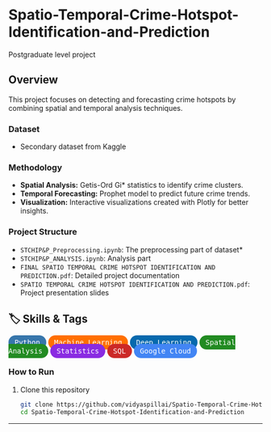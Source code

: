 # Spatio-Temporal-Crime-Hotspot-Identification-and-Prediction
Postgraduate level project

## Overview  
This project focuses on detecting and forecasting crime hotspots by combining spatial and temporal analysis techniques.  

### **Dataset**
- Secondary dataset from Kaggle  

### **Methodology**
- **Spatial Analysis:** Getis-Ord Gi* statistics to identify crime clusters.  
- **Temporal Forecasting:** Prophet model to predict future crime trends.  
- **Visualization:** Interactive visualizations created with Plotly for better insights.  

### **Project Structure**
- `STCHIP&P_Preprocessing.ipynb`: The preprocessing part of dataset*  
- `STCHIP&P_ANALYSIS.ipynb`: Analysis part 
- `FINAL SPATIO TEMPORAL CRIME HOTSPOT IDENTIFICATION AND PREDICTION.pdf`: Detailed project documentation  
- `SPATIO TEMPORAL CRIME HOTSPOT IDENTIFICATION AND PREDICTION.pdf`: Project presentation slides
  
## 🏷️ Skills & Tags  


<p>
  <kbd style="background-color:#3776AB; color:white; padding:6px 12px; border-radius:25px; font-size:14px;">Python</kbd>
  <kbd style="background-color:#FF6F00; color:white; padding:6px 12px; border-radius:25px; font-size:14px;">Machine Learning</kbd>
  <kbd style="background-color:#0769AD; color:white; padding:6px 12px; border-radius:25px; font-size:14px;">Deep Learning</kbd>
  <kbd style="background-color:#228B22; color:white; padding:6px 12px; border-radius:25px; font-size:14px;">Spatial Analysis</kbd>
  <kbd style="background-color:#8A2BE2; color:white; padding:6px 12px; border-radius:25px; font-size:14px;">Statistics</kbd>
  <kbd style="background-color:#CC2927; color:white; padding:6px 12px; border-radius:25px; font-size:14px;">SQL</kbd>
  <kbd style="background-color:#4285F4; color:white; padding:6px 12px; border-radius:25px; font-size:14px;">Google Cloud</kbd>
</p>




### **How to Run**
1. Clone this repository  
   ```bash
   git clone https://github.com/vidyaspillai/Spatio-Temporal-Crime-Hotspot-Identification-and-Prediction.git
   cd Spatio-Temporal-Crime-Hotspot-Identification-and-Prediction

---
